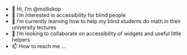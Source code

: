 - 👋 Hi, I’m @molliskop
- 👀 I’m interested in accessibility for blind people
- 🌱 I’m currently learning how to help my blind students do math in their university lectures
- 💞️ I’m looking to collaborate on accessibility of widgets and useful little helpers
- 📫 How to reach me ...

<!---
molliskop/molliskop is a ✨ special ✨ repository because its `README.md` (this file) appears on your GitHub profile.
You can click the Preview link to take a look at your changes.
--->

